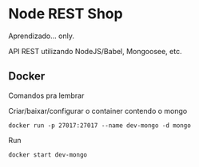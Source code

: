 # Node REST Shop

Aprendizado... only.

API REST utilizando NodeJS/Babel, Mongoosee, etc.

## Docker

Comandos pra lembrar

Criar/baixar/configurar o container contendo o mongo
```
docker run -p 27017:27017 --name dev-mongo -d mongo
```

Run
```
docker start dev-mongo
```
